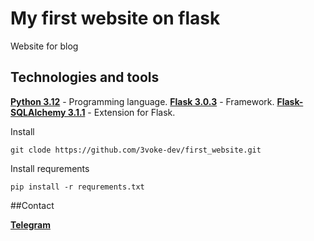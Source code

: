 # My first website on flask
Website for blog

## Technologies and tools
<a href = "https://www.python.org/">__Python 3.12__</a> - Programming language.
<a href = "https://flask.palletsprojects.com/en/3.0.x/">__Flask 3.0.3__</a> - Framework.
<a href = "https://flask-sqlalchemy.readthedocs.io/en/3.1.x/">__Flask-SQLAlchemy 3.1.1__</a> - Extension for Flask.

Install

```
git clode https://github.com/3voke-dev/first_website.git
```

Install requrements

```
pip install -r requrements.txt
```

##Contact

<a href = "https://t.me/glush_33">__Telegram__</a>
